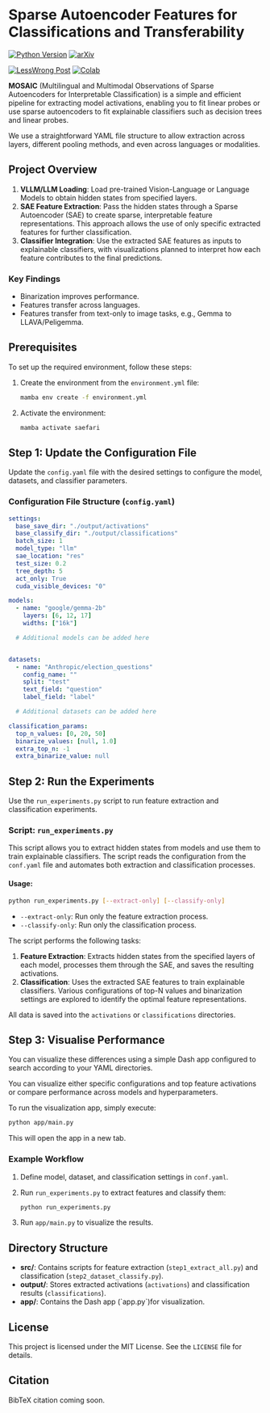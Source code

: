 # Sparse Autoencoder Features for Classifications and Transferability

[![Python Version](https://img.shields.io/badge/python-3.10%2B-blue)](https://www.python.org/downloads/)
[![arXiv](https://img.shields.io/badge/arXiv-Paper-orange)](https://arxiv.org/abs/XXXX.XXXXX)
<!-- [![Hugging Face](https://img.shields.io/badge/HuggingFace-Dataset-yellow)](https://huggingface.co/your-model) -->
[![LessWrong Post](https://img.shields.io/badge/LessWrong-Cross_Modal_SAE's-red)](https://www.lesswrong.com/posts/8JTi7N3nQmjoRRuMD/are-sae-features-from-the-base-model-still-meaningful-to-1)
[![Colab](https://img.shields.io/badge/Results&Figures-Colab-orange)](https://colab.research.google.com/drive/10pS7udzM18XSF9h3ipJ0IsiuUcvaJNOJ?usp=sharing)

**MOSAIC** (Multilingual and Multimodal Observations of Sparse Autoencoders for Interpretable Classification) is a simple and efficient pipeline for extracting model activations, enabling you to fit linear probes or use sparse autoencoders to fit explainable classifiers such as decision trees and linear probes.

We use a straightforward YAML file structure to allow extraction across layers, different pooling methods, and even across languages or modalities.

## Project Overview

1. **VLLM/LLM Loading**: Load pre-trained Vision-Language or Language Models to obtain hidden states from specified layers.
2. **SAE Feature Extraction**: Pass the hidden states through a Sparse Autoencoder (SAE) to create sparse, interpretable feature representations. This approach allows the use of only specific extracted features for further classification.
3. **Classifier Integration**: Use the extracted SAE features as inputs to explainable classifiers, with visualizations planned to interpret how each feature contributes to the final predictions.

### Key Findings

- Binarization improves performance.
- Features transfer across languages.
- Features transfer from text-only to image tasks, e.g., Gemma to LLAVA/Peligemma.

## Prerequisites

To set up the required environment, follow these steps:

1. Create the environment from the `environment.yml` file:

   ```bash
   mamba env create -f environment.yml
   ```
2. Activate the environment:

   ```bash
   mamba activate saefari
   ```

## Step 1: Update the Configuration File

Update the `config.yaml` file with the desired settings to configure the model, datasets, and classifier parameters.

### Configuration File Structure (`config.yaml`)

```yaml
settings:
  base_save_dir: "./output/activations"
  base_classify_dir: "./output/classifications"
  batch_size: 1
  model_type: "llm"
  sae_location: "res"
  test_size: 0.2
  tree_depth: 5
  act_only: True
  cuda_visible_devices: "0"

models:
  - name: "google/gemma-2b"
    layers: [6, 12, 17]
    widths: ["16k"]

  # Additional models can be added here


datasets:
  - name: "Anthropic/election_questions"
    config_name: ""
    split: "test"
    text_field: "question"
    label_field: "label"

  # Additional datasets can be added here

classification_params:
  top_n_values: [0, 20, 50]
  binarize_values: [null, 1.0]
  extra_top_n: -1
  extra_binarize_value: null
```

## Step 2: Run the Experiments

Use the `run_experiments.py` script to run feature extraction and classification experiments.

### Script: `run_experiments.py`

This script allows you to extract hidden states from models and use them to train explainable classifiers. The script reads the configuration from the `conf.yaml` file and automates both extraction and classification processes.

#### Usage:

```bash
python run_experiments.py [--extract-only] [--classify-only]
```

- `--extract-only`: Run only the feature extraction process.
- `--classify-only`: Run only the classification process.

The script performs the following tasks:

1. **Feature Extraction**: Extracts hidden states from the specified layers of each model, processes them through the SAE, and saves the resulting activations.
2. **Classification**: Uses the extracted SAE features to train explainable classifiers. Various configurations of top-N values and binarization settings are explored to identify the optimal feature representations.

All data is saved into the `activations` or `classifications` directories.

## Step 3: Visualise Performance

You can visualize these differences using a simple Dash app configured to search according to your YAML directories.

You can visualize either specific configurations and top feature activations or compare performance across models and hyperparameters.

To run the visualization app, simply execute:

```bash
python app/main.py
```

This will open the app in a new tab.

### Example Workflow

1. Define model, dataset, and classification settings in `conf.yaml`.
2. Run `run_experiments.py` to extract features and classify them:

   ```bash
   python run_experiments.py
   ```
3. Run `app/main.py` to visualize the results.

## Directory Structure

- **src/**: Contains scripts for feature extraction (`step1_extract_all.py`) and classification (`step2_dataset_classify.py`).
- **output/**: Stores extracted activations (`activations`) and classification results (`classifications`).
- **app/**: Contains the Dash app (\`app.py\`)for visualization.

## License

This project is licensed under the MIT License. See the `LICENSE` file for details.

## Citation

BibTeX citation coming soon.
